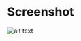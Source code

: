 # Screenshot

![alt text](https://github.com/[kavoshnik]/[control_pj]/blob/[master]/screenshot.png?raw=true)
